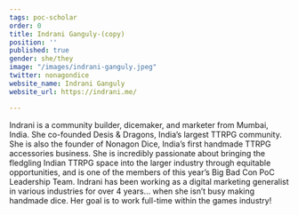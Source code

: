 ```yaml
---
tags: poc-scholar
order: 0
title: Indrani Ganguly-(copy)
position: ''
published: true
gender: she/they
image: "/images/indrani-ganguly.jpeg"
twitter: nonagondice
website_name: Indrani Ganguly
website_url: https://indrani.me/

---
```

Indrani is a community builder, dicemaker, and marketer from Mumbai, India. She co-founded Desis & Dragons, India’s largest TTRPG community. She is also the founder of Nonagon Dice, India’s first handmade TTRPG accessories business. She is incredibly passionate about bringing the fledgling Indian TTRPG space into the larger industry through equitable opportunities, and is one of the members of this year’s Big Bad Con PoC Leadership Team. Indrani has been working as a digital marketing generalist in various industries for over 4 years… when she isn’t busy making handmade dice. Her goal is to work full-time within the games industry!